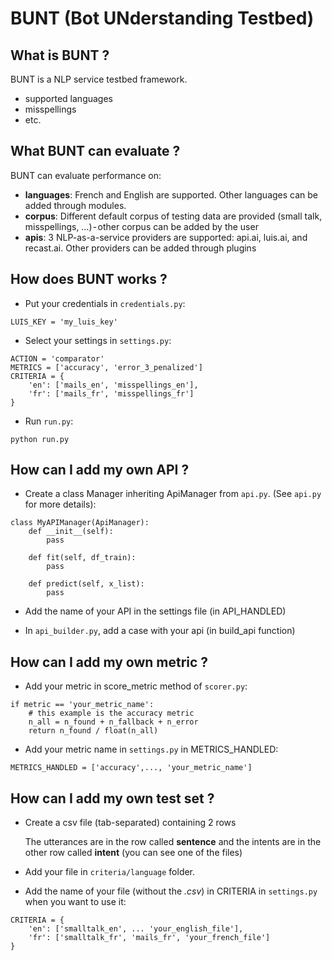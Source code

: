 # BUNT (Bot UNderstanding Testbed)


## What is BUNT ?

BUNT is a NLP service testbed framework.

- supported languages
- misspellings
- etc.


## What BUNT can evaluate ?

BUNT can evaluate performance on:

- **languages**: French and English are supported. Other languages can be added through modules.
- **corpus**: Different default corpus of testing data are provided (small talk, misspellings, …) - other corpus can be added by the user
- **apis**: 3 NLP-as-a-service providers are supported: api.ai, luis.ai, and recast.ai. Other providers can be added through plugins


## How does BUNT works ?

- Put your credentials in ```credentials.py```:

```
LUIS_KEY = 'my_luis_key'
```

- Select your settings in ```settings.py```:

```
ACTION = 'comparator'
METRICS = ['accuracy', 'error_3_penalized']
CRITERIA = {
    'en': ['mails_en', 'misspellings_en'],
    'fr': ['mails_fr', 'misspellings_fr']
}
```

- Run ```run.py```:

```
python run.py
```


## How can I add my own API ?

- Create a class Manager inheriting ApiManager from ```api.py```. (See ```api.py``` for more details):

```
class MyAPIManager(ApiManager):
    def __init__(self):
        pass
    
    def fit(self, df_train):
        pass
        
    def predict(self, x_list):
        pass
```

- Add the name of your API in the settings file (in API_HANDLED)

- In ```api_builder.py```, add a case with your api (in build_api function)


## How can I add my own metric ?

- Add your metric in score_metric method of ```scorer.py```:

```
if metric == 'your_metric_name':
    # this example is the accuracy metric
    n_all = n_found + n_fallback + n_error
    return n_found / float(n_all)
```

- Add your metric name in ```settings.py``` in METRICS_HANDLED:

```
METRICS_HANDLED = ['accuracy',..., 'your_metric_name']
```


## How can I add my own test set ?

- Create a csv file (tab-separated) containing 2 rows

    The utterances are in the row called **sentence** and the intents are in the other row called **intent**
    (you can see one of the files)
    
- Add your file in ```criteria/language``` folder.

- Add the name of your file (without the *.csv*) in CRITERIA in ```settings.py``` when you want to use it:

```
CRITERIA = {
    'en': ['smalltalk_en', ... 'your_english_file'],
    'fr': ['smalltalk_fr', 'mails_fr', 'your_french_file']
}
```
